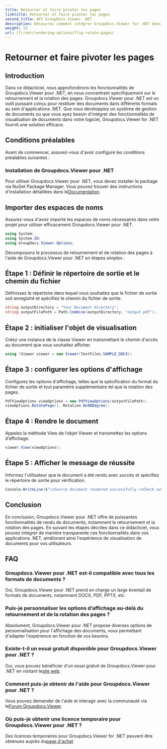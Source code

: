 ```yaml
---
title: Retourner et faire pivoter les pages
linktitle: Retourner et faire pivoter les pages
second_title: API GroupDocs.Viewer .NET
description: Découvrez comment intégrer Groupdocs.Viewer for .NET dans vos applications pour un rendu, un retournement et une rotation transparents des documents.
weight: 12
url: /fr/net/rendering-options/flip-rotate-pages/
---
```


# Retourner et faire pivoter les pages

## Introduction
Dans ce didacticiel, nous approfondirons les fonctionnalités de Groupdocs.Viewer pour .NET, en nous concentrant spécifiquement sur le retournement et la rotation des pages. Groupdocs.Viewer pour .NET est un outil puissant conçu pour restituer des documents dans différents formats au sein d'applications .NET. Que vous développiez un système de gestion de documents ou que vous ayez besoin d'intégrer des fonctionnalités de visualisation de documents dans votre logiciel, Groupdocs.Viewer for .NET fournit une solution efficace.
## Conditions préalables
Avant de commencer, assurez-vous d'avoir configuré les conditions préalables suivantes :
### Installation de Groupdocs.Viewer pour .NET
 Pour utiliser Groupdocs.Viewer pour .NET, vous devez installer le package via NuGet Package Manager. Vous pouvez trouver des instructions d'installation détaillées dans le[Documentation](https://tutorials.groupdocs.com/viewer/net/).

## Importer des espaces de noms
Assurez-vous d'avoir importé les espaces de noms nécessaires dans votre projet pour utiliser efficacement Groupdocs.Viewer pour .NET.
```csharp
using System;
using System.IO;
using GroupDocs.Viewer.Options;
```

Décomposons le processus de retournement et de rotation des pages à l'aide de Groupdocs.Viewer pour .NET en étapes simples :
## Étape 1 : Définir le répertoire de sortie et le chemin du fichier
Définissez le répertoire dans lequel vous souhaitez que le fichier de sortie soit enregistré et spécifiez le chemin du fichier de sortie.
```csharp
string outputDirectory = "Your Document Directory";
string outputFilePath = Path.Combine(outputDirectory, "output.pdf");
```
## Étape 2 : initialiser l'objet de visualisation
Créez une instance de la classe Viewer en transmettant le chemin d'accès au document que vous souhaitez afficher.
```csharp
using (Viewer viewer = new Viewer(TestFiles.SAMPLE_DOCX))
```
## Étape 3 : configurer les options d'affichage
Configurez les options d'affichage, telles que la spécification du format du fichier de sortie et tout paramètre supplémentaire tel que la rotation des pages.
```csharp
PdfViewOptions viewOptions = new PdfViewOptions(outputFilePath);
viewOptions.RotatePage(1, Rotation.On90Degree);
```
## Étape 4 : Rendre le document
Appelez la méthode View de l’objet Viewer et transmettez les options d’affichage.
```csharp
viewer.View(viewOptions);
```
## Étape 5 : Afficher le message de réussite
Informez l'utilisateur que le document a été rendu avec succès et spécifiez le répertoire de sortie pour vérification.
```csharp
Console.WriteLine($"\nSource document rendered successfully.\nCheck output in {outputDirectory}.");
```

## Conclusion
En conclusion, Groupdocs.Viewer pour .NET offre de puissantes fonctionnalités de rendu de documents, notamment le retournement et la rotation des pages. En suivant les étapes décrites dans ce didacticiel, vous pouvez intégrer de manière transparente ces fonctionnalités dans vos applications .NET, améliorant ainsi l'expérience de visualisation de documents pour vos utilisateurs.
## FAQ
### Groupdocs.Viewer pour .NET est-il compatible avec tous les formats de documents ?
Oui, Groupdocs.Viewer pour .NET prend en charge un large éventail de formats de documents, notamment DOCX, PDF, PPTX, etc.
### Puis-je personnaliser les options d’affichage au-delà du retournement et de la rotation des pages ?
Absolument, Groupdocs.Viewer pour .NET propose diverses options de personnalisation pour l'affichage des documents, vous permettant d'adapter l'expérience en fonction de vos besoins.
### Existe-t-il un essai gratuit disponible pour Groupdocs.Viewer pour .NET ?
 Oui, vous pouvez bénéficier d'un essai gratuit de Groupdocs.Viewer pour .NET en visitant le[site web](https://releases.groupdocs.com/).
### Comment puis-je obtenir de l'aide pour Groupdocs.Viewer pour .NET ?
 Vous pouvez demander de l'aide et interagir avec la communauté via le[Forum Groupdocs.Viewer](https://forum.groupdocs.com/c/viewer/9).
### Où puis-je obtenir une licence temporaire pour Groupdocs.Viewer pour .NET ?
 Des licences temporaires pour Groupdocs.Viewer for .NET peuvent être obtenues auprès du[page d'achat](https://purchase.groupdocs.com/temporary-license/).
